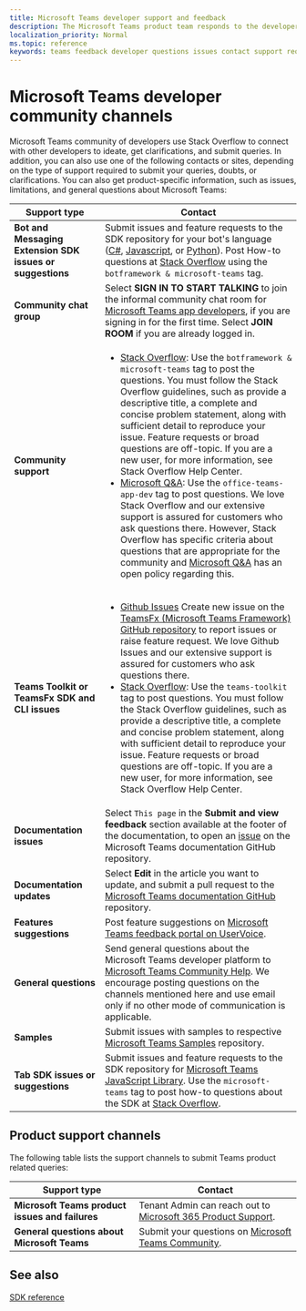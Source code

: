 ```yaml
---
title: Microsoft Teams developer support and feedback
description: The Microsoft Teams product team responds to the developer community across various feedback and support channels.
localization_priority: Normal
ms.topic: reference
keywords: teams feedback developer questions issues contact support request bugs contributions community discussions
---
```


# Microsoft Teams developer community channels

Microsoft Teams community of developers use Stack Overflow to connect with other developers to ideate, get clarifications, and submit queries. In addition, you can also use one of the following contacts or sites, depending on the type of support required to submit your queries, doubts, or clarifications. You can also get product-specific information, such as issues, limitations, and general questions about Microsoft Teams:

|            **Support type**            |               **Contact**                                                                                  |
|-----------------------------------------------------|---------------------------------------------------------------------------------------------------------------------------------------------------------------------------------------------------------------------------------------------------------------------------------------------------------------------------------------------------------------------------------------------------------------------------------------------------------------------------------------------------|
|         **Bot and Messaging Extension SDK issues or suggestions**         | Submit issues and feature requests to the SDK repository for your bot's language ([C#](https://github.com/Microsoft/botbuilder-dotnet/), [Javascript](https://github.com/Microsoft/botbuilder-js), or [Python](https://github.com/Microsoft/botbuilder-python)). Post How-to questions at [Stack Overflow](https://stackoverflow.com/questions/tagged/botframework%20microsoft-teams) using the `botframework & microsoft-teams` tag.   |
|         **Community chat group**         |  Select **SIGN IN TO START TALKING** to join the informal community chat room for [Microsoft Teams app developers](https://gitter.im/OfficeDev/MicrosoftTeamsAppDev), if you are signing in for the first time. Select **JOIN ROOM** if you are already logged in.      |
|            **Community support**             |     <ul><li> [Stack Overflow](https://stackoverflow.com/questions/tagged/microsoft-teams): Use the `botframework & microsoft-teams` tag to post the questions. You must follow the Stack Overflow guidelines, such as provide a descriptive title, a complete and concise problem statement, along with sufficient detail to reproduce your issue. Feature requests or broad questions are off-topic. If you are a new user, for more information, see Stack Overflow Help Center. </li>                                                                                                                                                                       <li>  [Microsoft Q&A](/answers/topics/office-teams-app-dev.html): Use the `office-teams-app-dev` tag to post questions. We love Stack Overflow and our extensive support is assured for customers who ask questions there. However, Stack Overflow has specific criteria about questions that are appropriate for the community and [Microsoft Q&A](/answers/topics/office-teams-app-dev.html) has an open policy regarding this.  </li> </ul>                                                                                            |
|          **Teams Toolkit or TeamsFx SDK and CLI issues**           |     <ul><li> [Github Issues](https://github.com/OfficeDev/TeamsFx/issues) Create new issue on the [TeamsFx (Microsoft Teams Framework) GitHub repository](https://github.com/OfficeDev/TeamsFx) to report issues or raise feature request. We love Github Issues and our extensive support is assured for customers who ask questions there. </li>                                                                                                                                                                       <li>  [Stack Overflow](https://stackoverflow.com/questions/tagged/teams-toolkit): Use the `teams-toolkit` tag to post questions. You must follow the Stack Overflow guidelines, such as provide a descriptive title, a complete and concise problem statement, along with sufficient detail to reproduce your issue. Feature requests or broad questions are off-topic. If you are a new user, for more information, see Stack Overflow Help Center.  </li> </ul>                                                                                            |
|  **Documentation issues**  |        Select `This page` in the **Submit and view feedback** section available at the footer of the documentation, to open an [issue](https://github.com/MicrosoftDocs/msteams-docs/issues) on the Microsoft Teams documentation GitHub repository.                                                                                                                                                                                            |
|  **Documentation updates**           |     Select **Edit** in the article you want to update, and submit a pull request to the [Microsoft Teams documentation GitHub](https://github.com/MicrosoftDocs/msteams-docs) repository.                                                                                                                                                           |
|       **Features suggestions**       |                                                                                                                                                                      Post feature suggestions on [Microsoft Teams feedback portal on UserVoice](https://microsoftteams.uservoice.com/forums/555103-public-preview/category/182881-developer-platform).                                                                                                                                                                      |
|       **General questions**         |Send general questions about the Microsoft Teams developer platform to [Microsoft Teams Community Help](mailto:microsoftteamsdev@microsoft.com). We encourage posting questions on the channels mentioned here and use email only if no other mode of communication is applicable.                                                                                                                                                                      |
|        **Samples**         | Submit issues with samples to respective [Microsoft Teams Samples](https://github.com/OfficeDev/Microsoft-Teams-Samples) repository.|
|           **Tab SDK issues or suggestions**          |         Submit issues and feature requests to the SDK repository for [Microsoft Teams JavaScript Library](https://github.com/OfficeDev/microsoft-teams-library-js/issues). Use the `microsoft-teams` tag to post how-to questions about the SDK at [Stack Overflow](https://stackoverflow.com/questions/tagged/microsoft-teams).                                                                                                                                                                            |

## Product support channels
The following table lists the support channels to submit Teams product related queries:

|            **Support type**            |               **Contact**                                                                                  |
|-----------------------------------------------------|---------------------------------------------------------------------------------------------------------------------------------------------------------------------------------------------------------------------------------------------------------------------------------------------------------------------------------------------------------------------------------------------------------------------------------------------------------------------------------------------------|
|         **Microsoft Teams product issues and failures**          | Tenant Admin can reach out to [Microsoft 365 Product Support](/microsoft-365/admin/contact-support-for-business-products).                                                            |
|        **General questions about Microsoft Teams**        |  Submit your questions on [Microsoft Teams Community](https://answers.microsoft.com/en-us/msteams/forum).               |                                                           

## See also

[SDK reference](/javascript/api/overview/msteams-client?view=msteams-client-js-latest&preserve-view=true)
